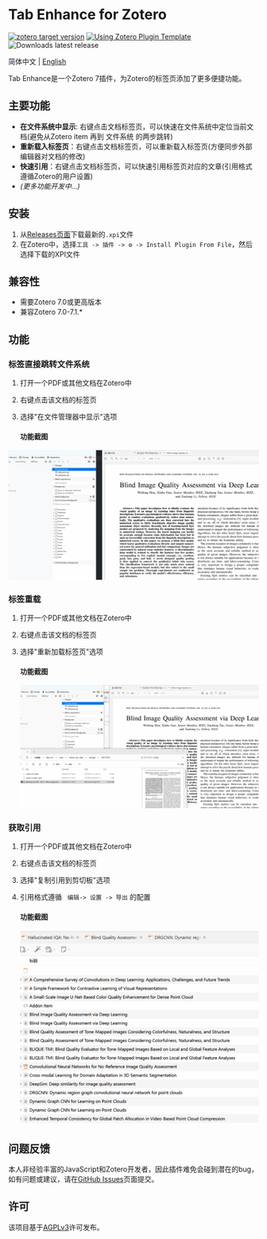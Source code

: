 # Tab Enhance for Zotero
[![zotero target version](https://img.shields.io/badge/Zotero-7-green?style=flat-square&logo=zotero&logoColor=CC2936)](https://www.zotero.org)
[![Using Zotero Plugin Template](https://img.shields.io/badge/Using-Zotero%20Plugin%20Template-blue?style=flat-square&logo=github)](https://github.com/windingwind/zotero-plugin-template)
![Downloads latest release](https://img.shields.io/github/downloads/Rphone/zotero-tab-enhance/latest/total?color=yellow)

简体中文 | [English](doc/README_en.md)

Tab Enhance是一个Zotero 7插件，为Zotero的标签页添加了更多便捷功能。

## 主要功能

- **在文件系统中显示**: 右键点击文档标签页，可以快速在文件系统中定位当前文档(避免从Zotero item 再到 文件系统 的两步跳转)
- **重新载入标签页**：右键点击文档标签页，可以重新载入标签页(方便同步外部编辑器对文档的修改)
- **快速引用**：右键点击文档标签页，可以快速引用标签页对应的文章(引用格式遵循Zotero的用户设置)
- _(更多功能开发中...)_

## 安装

1. 从[Releases页面](https://github.com/Rphone/zotero-tab-enhance/releases)下载最新的`.xpi`文件
2. 在Zotero中，选择`工具 -> 插件 -> ⚙️ -> Install Plugin From File`，然后选择下载的XPI文件

## 兼容性

- 需要Zotero 7.0或更高版本
- 兼容Zotero 7.0-7.1.\*

## 功能

### 标签直接跳转文件系统

1. 打开一个PDF或其他文档在Zotero中
2. 右键点击该文档的标签页
3. 选择"在文件管理器中显示"选项

   #### 功能截图

![show_in_filesystem](assets/show_in_filesystem.gif)

### 标签重载

1. 打开一个PDF或其他文档在Zotero中
2. 右键点击该文档的标签页
3. 选择"重新加载标签页"选项

   #### 功能截图

   ![reload1](assets/reload_1.gif)

### 获取引用 

1. 打开一个PDF或其他文档在Zotero中
2. 右键点击该文档的标签页
3. 选择"复制引用到剪切板"选项
4. 引用格式遵循 ` 编辑-> 设置 -> 导出` 的配置

   #### 功能截图
   ![copy_ref](assets/copy_ref.gif)
## 问题反馈

本人非经验丰富的JavaScript和Zotero开发者，因此插件难免会碰到潜在的bug，如有问题或建议，请在[GitHub Issues](https://github.com/Rphone/zotero-tab-enhance/issues)页面提交。

## 许可

该项目基于[AGPLv3](https://www.gnu.org/licenses/agpl-3.0.html)许可发布。
